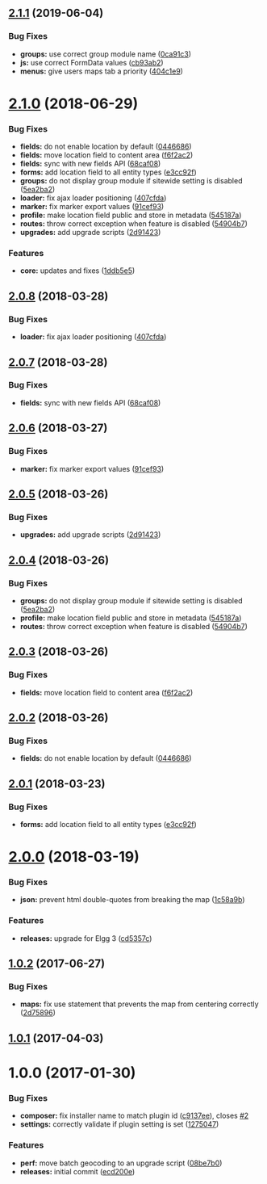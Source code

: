 <a name="2.1.1"></a>
## [2.1.1](https://github.com/hypeJunctionPro/Elgg3-hypeMapsOpen/compare/2.1.0...2.1.1) (2019-06-04)


### Bug Fixes

* **groups:** use correct group module name ([0ca91c3](https://github.com/hypeJunctionPro/Elgg3-hypeMapsOpen/commit/0ca91c3))
* **js:** use correct FormData values ([cb93ab2](https://github.com/hypeJunctionPro/Elgg3-hypeMapsOpen/commit/cb93ab2))
* **menus:** give users maps tab a priority ([404c1e9](https://github.com/hypeJunctionPro/Elgg3-hypeMapsOpen/commit/404c1e9))



<a name="2.1.0"></a>
# [2.1.0](https://github.com/hypeJunctionPro/Elgg3-hypeMapsOpen/compare/2.0.0...2.1.0) (2018-06-29)


### Bug Fixes

* **fields:** do not enable location by default ([0446686](https://github.com/hypeJunctionPro/Elgg3-hypeMapsOpen/commit/0446686))
* **fields:** move location field to content area ([f6f2ac2](https://github.com/hypeJunctionPro/Elgg3-hypeMapsOpen/commit/f6f2ac2))
* **fields:** sync with new fields API ([68caf08](https://github.com/hypeJunctionPro/Elgg3-hypeMapsOpen/commit/68caf08))
* **forms:** add location field to all entity types ([e3cc92f](https://github.com/hypeJunctionPro/Elgg3-hypeMapsOpen/commit/e3cc92f))
* **groups:** do not display group module if sitewide setting is disabled ([5ea2ba2](https://github.com/hypeJunctionPro/Elgg3-hypeMapsOpen/commit/5ea2ba2))
* **loader:** fix ajax loader positioning ([407cfda](https://github.com/hypeJunctionPro/Elgg3-hypeMapsOpen/commit/407cfda))
* **marker:** fix marker export values ([91cef93](https://github.com/hypeJunctionPro/Elgg3-hypeMapsOpen/commit/91cef93))
* **profile:** make location field public and store in metadata ([545187a](https://github.com/hypeJunctionPro/Elgg3-hypeMapsOpen/commit/545187a))
* **routes:** throw correct exception when feature is disabled ([54904b7](https://github.com/hypeJunctionPro/Elgg3-hypeMapsOpen/commit/54904b7))
* **upgrades:** add upgrade scripts ([2d91423](https://github.com/hypeJunctionPro/Elgg3-hypeMapsOpen/commit/2d91423))


### Features

* **core:** updates and fixes ([1ddb5e5](https://github.com/hypeJunctionPro/Elgg3-hypeMapsOpen/commit/1ddb5e5))



<a name="2.0.8"></a>
## [2.0.8](https://github.com/hypeJunctionPro/Elgg3-hypeMapsOpen/compare/2.0.7...2.0.8) (2018-03-28)


### Bug Fixes

* **loader:** fix ajax loader positioning ([407cfda](https://github.com/hypeJunctionPro/Elgg3-hypeMapsOpen/commit/407cfda))



<a name="2.0.7"></a>
## [2.0.7](https://github.com/hypeJunctionPro/Elgg3-hypeMapsOpen/compare/2.0.6...2.0.7) (2018-03-28)


### Bug Fixes

* **fields:** sync with new fields API ([68caf08](https://github.com/hypeJunctionPro/Elgg3-hypeMapsOpen/commit/68caf08))



<a name="2.0.6"></a>
## [2.0.6](https://github.com/hypeJunctionPro/Elgg3-hypeMapsOpen/compare/2.0.5...2.0.6) (2018-03-27)


### Bug Fixes

* **marker:** fix marker export values ([91cef93](https://github.com/hypeJunctionPro/Elgg3-hypeMapsOpen/commit/91cef93))



<a name="2.0.5"></a>
## [2.0.5](https://github.com/hypeJunctionPro/Elgg3-hypeMapsOpen/compare/2.0.4...2.0.5) (2018-03-26)


### Bug Fixes

* **upgrades:** add upgrade scripts ([2d91423](https://github.com/hypeJunctionPro/Elgg3-hypeMapsOpen/commit/2d91423))



<a name="2.0.4"></a>
## [2.0.4](https://github.com/hypeJunctionPro/Elgg3-hypeMapsOpen/compare/2.0.3...2.0.4) (2018-03-26)


### Bug Fixes

* **groups:** do not display group module if sitewide setting is disabled ([5ea2ba2](https://github.com/hypeJunctionPro/Elgg3-hypeMapsOpen/commit/5ea2ba2))
* **profile:** make location field public and store in metadata ([545187a](https://github.com/hypeJunctionPro/Elgg3-hypeMapsOpen/commit/545187a))
* **routes:** throw correct exception when feature is disabled ([54904b7](https://github.com/hypeJunctionPro/Elgg3-hypeMapsOpen/commit/54904b7))



<a name="2.0.3"></a>
## [2.0.3](https://github.com/hypeJunctionPro/Elgg3-hypeMapsOpen/compare/2.0.2...2.0.3) (2018-03-26)


### Bug Fixes

* **fields:** move location field to content area ([f6f2ac2](https://github.com/hypeJunctionPro/Elgg3-hypeMapsOpen/commit/f6f2ac2))



<a name="2.0.2"></a>
## [2.0.2](https://github.com/hypeJunctionPro/Elgg3-hypeMapsOpen/compare/2.0.1...2.0.2) (2018-03-26)


### Bug Fixes

* **fields:** do not enable location by default ([0446686](https://github.com/hypeJunctionPro/Elgg3-hypeMapsOpen/commit/0446686))



<a name="2.0.1"></a>
## [2.0.1](https://github.com/hypeJunctionPro/Elgg3-hypeMapsOpen/compare/2.0.0...2.0.1) (2018-03-23)


### Bug Fixes

* **forms:** add location field to all entity types ([e3cc92f](https://github.com/hypeJunctionPro/Elgg3-hypeMapsOpen/commit/e3cc92f))



<a name="2.0.0"></a>
# [2.0.0](https://github.com/hypeJunctionPro/Elgg3-hypeMapsOpen/compare/1.0.2...2.0.0) (2018-03-19)


### Bug Fixes

* **json:** prevent html double-quotes from breaking the map ([1c58a9b](https://github.com/hypeJunctionPro/Elgg3-hypeMapsOpen/commit/1c58a9b))


### Features

* **releases:** upgrade for Elgg 3 ([cd5357c](https://github.com/hypeJunctionPro/Elgg3-hypeMapsOpen/commit/cd5357c))



<a name="1.0.2"></a>
## [1.0.2](https://github.com/hypeJunction/hypeMapsOpen/compare/1.0.1...v1.0.2) (2017-06-27)


### Bug Fixes

* **maps:** fix use statement that prevents the map from centering correctly ([2d75896](https://github.com/hypeJunction/hypeMapsOpen/commit/2d75896))



<a name="1.0.1"></a>
## [1.0.1](https://github.com/hypeJunction/hypeMapsOpen/compare/1.0.0...v1.0.1) (2017-04-03)




<a name="1.0.0"></a>
# 1.0.0 (2017-01-30)


### Bug Fixes

* **composer:** fix installer name to match plugin id ([c9137ee](https://github.com/hypeJunction/hypeMapsOpen/commit/c9137ee)), closes [#2](https://github.com/hypeJunction/hypeMapsOpen/issues/2)
* **settings:** correctly validate if plugin setting is set ([1275047](https://github.com/hypeJunction/hypeMapsOpen/commit/1275047))

### Features

* **perf:** move batch geocoding to an upgrade script ([08be7b0](https://github.com/hypeJunction/hypeMapsOpen/commit/08be7b0))
* **releases:** initial commit ([ecd200e](https://github.com/hypeJunction/hypeMapsOpen/commit/ecd200e))



